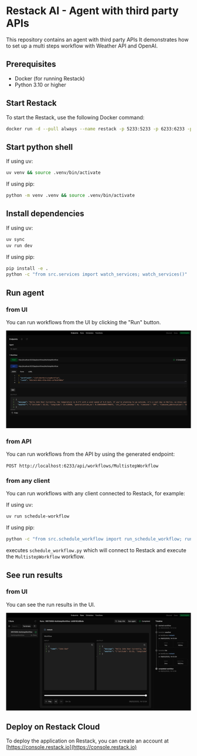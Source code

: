 # Restack AI - Agent with third party APIs

This repository contains an agent with third party APIs
It demonstrates how to set up a multi steps workflow with Weather API and OpenAI.

## Prerequisites

- Docker (for running Restack)
- Python 3.10 or higher

## Start Restack

To start the Restack, use the following Docker command:

```bash
docker run -d --pull always --name restack -p 5233:5233 -p 6233:6233 -p 7233:7233 -p 9233:9233 ghcr.io/restackio/restack:main
```

## Start python shell

If using uv:

```bash
uv venv && source .venv/bin/activate
```

If using pip:

```bash
python -m venv .venv && source .venv/bin/activate
```

## Install dependencies

If using uv:

```bash
uv sync
uv run dev
```

If using pip:

```bash
pip install -e .
python -c "from src.services import watch_services; watch_services()"
```

## Run agent

### from UI

You can run workflows from the UI by clicking the "Run" button.

![Run workflows from UI](./workflow_get.png)

### from API

You can run workflows from the API by using the generated endpoint:

`POST http://localhost:6233/api/workflows/MultistepWorkflow`

### from any client

You can run workflows with any client connected to Restack, for example:

If using uv:

```bash
uv run schedule-workflow
```

If using pip:

```bash
python -c "from src.schedule_workflow import run_schedule_workflow; run_schedule_workflow()"
```

executes `schedule_workflow.py` which will connect to Restack and execute the `MultistepWorkflow` workflow.

## See run results

### from UI

You can see the run results in the UI.

![See run results from UI](./workflow_run.png)

## Deploy on Restack Cloud

To deploy the application on Restack, you can create an account at [https://console.restack.io](https://console.restack.io)
